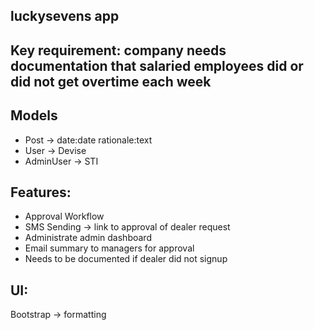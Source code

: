 ## luckysevens app

## Key requirement: company needs documentation that salaried employees did or did not get overtime each week

## Models
- Post -> date:date rationale:text
- User -> Devise
- AdminUser -> STI

## Features:
- Approval Workflow
- SMS Sending -> link to approval of dealer request
- Administrate admin dashboard
- Email summary to managers for approval
- Needs to be documented if dealer did not signup

## UI:
Bootstrap -> formatting